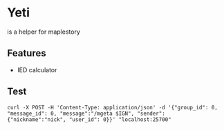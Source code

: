 # Yeti

is a helper for maplestory


## Features

- IED calculator

## Test

```
curl -X POST -H 'Content-Type: application/json' -d '{"group_id": 0, "message_id": 0, "message":"/mgeta $IGN", "sender": {"nickname":"nick", "user_id": 0}}' "localhost:25700"  
```